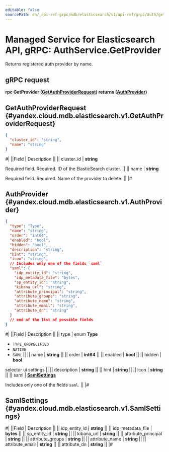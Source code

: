 ```yaml
---
editable: false
sourcePath: en/_api-ref-grpc/mdb/elasticsearch/v1/api-ref/grpc/Auth/getProvider.md
---
```


# Managed Service for Elasticsearch API, gRPC: AuthService.GetProvider

Returns registered auth provider by name.

## gRPC request

**rpc GetProvider ([GetAuthProviderRequest](#yandex.cloud.mdb.elasticsearch.v1.GetAuthProviderRequest)) returns ([AuthProvider](#yandex.cloud.mdb.elasticsearch.v1.AuthProvider))**

## GetAuthProviderRequest {#yandex.cloud.mdb.elasticsearch.v1.GetAuthProviderRequest}

```json
{
  "cluster_id": "string",
  "name": "string"
}
```

#|
||Field | Description ||
|| cluster_id | **string**

Required field. Required. ID of the ElasticSearch cluster. ||
|| name | **string**

Required field. Required. Name of the provider to delete. ||
|#

## AuthProvider {#yandex.cloud.mdb.elasticsearch.v1.AuthProvider}

```json
{
  "type": "Type",
  "name": "string",
  "order": "int64",
  "enabled": "bool",
  "hidden": "bool",
  "description": "string",
  "hint": "string",
  "icon": "string",
  // Includes only one of the fields `saml`
  "saml": {
    "idp_entity_id": "string",
    "idp_metadata_file": "bytes",
    "sp_entity_id": "string",
    "kibana_url": "string",
    "attribute_principal": "string",
    "attribute_groups": "string",
    "attribute_name": "string",
    "attribute_email": "string",
    "attribute_dn": "string"
  }
  // end of the list of possible fields
}
```

#|
||Field | Description ||
|| type | enum **Type**

- `TYPE_UNSPECIFIED`
- `NATIVE`
- `SAML` ||
|| name | **string** ||
|| order | **int64** ||
|| enabled | **bool** ||
|| hidden | **bool**

selector ui settings ||
|| description | **string** ||
|| hint | **string** ||
|| icon | **string** ||
|| saml | **[SamlSettings](#yandex.cloud.mdb.elasticsearch.v1.SamlSettings)**

Includes only one of the fields `saml`. ||
|#

## SamlSettings {#yandex.cloud.mdb.elasticsearch.v1.SamlSettings}

#|
||Field | Description ||
|| idp_entity_id | **string** ||
|| idp_metadata_file | **bytes** ||
|| sp_entity_id | **string** ||
|| kibana_url | **string** ||
|| attribute_principal | **string** ||
|| attribute_groups | **string** ||
|| attribute_name | **string** ||
|| attribute_email | **string** ||
|| attribute_dn | **string** ||
|#